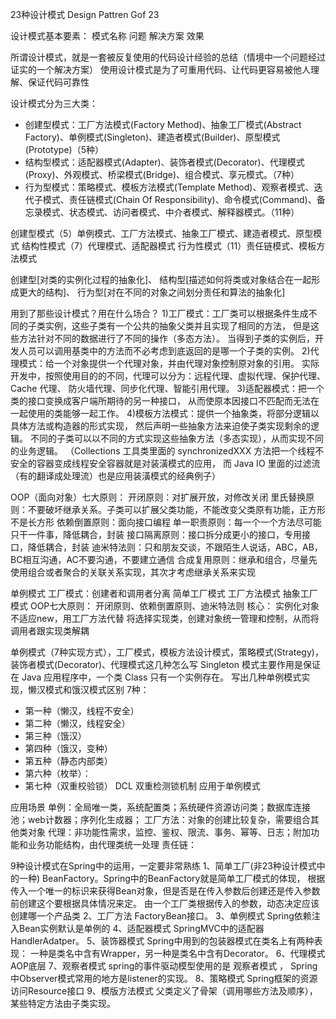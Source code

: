 23种设计模式 Design Pattren
Gof 23

设计模式基本要素：
模式名称
问题
解决方案
效果

所谓设计模式，就是一套被反复使用的代码设计经验的总结（情境中一个问题经过证实的一个解决方案）
使用设计模式是为了可重用代码、让代码更容易被他人理解、保证代码可靠性

设计模式分为三大类：
* 创建型模式：工厂方法模式(Factory Method)、抽象工厂模式(Abstract Factory)、单例模式(Singleton)、建造者模式(Builder)、原型模式(Prototype)（5种）
* 结构型模式：适配器模式(Adapter)、装饰者模式(Decorator)、代理模式(Proxy)、外观模式、桥梁模式(Bridge)、组合模式、享元模式。（7种）
* 行为型模式：策略模式、模板方法模式(Template Method)、观察者模式、迭代子模式、责任链模式(Chain Of Responsibility)、命令模式(Command)、备忘录模式、状态模式、访问者模式、中介者模式、解释器模式。（11种）



创建型模式（5）单例模式、工厂方法模式、抽象工厂模式、建造者模式、原型模式
结构性模式（7）代理模式、适配器模式
行为性模式（11）责任链模式、模板方法模式

创建型[对类的实例化过程的抽象化]、
结构型[描述如何将类或对象结合在一起形成更大的结构]、
行为型[对在不同的对象之间划分责任和算法的抽象化]


用到了那些设计模式？用在什么场合？
1)工厂模式：工厂类可以根据条件生成不同的子类实例，这些子类有一个公共的抽象父类并且实现了相同的方法，
    但是这些方法针对不同的数据进行了不同的操作（多态方法）。
    当得到子类的实例后，开发人员可以调用基类中的方法而不必考虑到底返回的是哪一个子类的实例。
2)代理模式：给一个对象提供一个代理对象，并由代理对象控制原对象的引用。
    实际开发中，按照使用目的的不同，代理可以分为：远程代理、虚拟代理、保护代理、Cache 代理、
    防火墙代理、同步化代理、智能引用代理。
3)适配器模式：把一个类的接口变换成客户端所期待的另一种接口，
    从而使原本因接口不匹配而无法在一起使用的类能够一起工作。
4)模板方法模式：提供一个抽象类，将部分逻辑以具体方法或构造器的形式实现，
    然后声明一些抽象方法来迫使子类实现剩余的逻辑。
     不同的子类可以以不同的方式实现这些抽象方法（多态实现），从而实现不同的业务逻辑。
（Collections 工具类里面的 synchronizedXXX 方法把一个线程不安全的容器变成线程安全容器就是对装潢模式的应用，
而 Java IO 里面的过滤流（有的翻译成处理流）也是应用装潢模式的经典例子）

OOP（面向对象）七大原则：
开闭原则：对扩展开放，对修改关闭
里氏替换原则：不要破坏继承关系。子类可以扩展父类功能，不能改变父类原有功能，正方形不是长方形
依赖倒置原则：面向接口编程
单一职责原则：每一个一个方法尽可能只干一件事，降低耦合，封装
接口隔离原则：接口拆分成更小的接口，专用接口，降低耦合，封装
迪米特法则：只和朋友交谈，不跟陌生人说话，ABC，AB，BC相互沟通，AC不要沟通，不要建立通信
合成复用原则：继承和组合，尽量先使用组合或者聚合的关联关系实现，其次才考虑继承关系来实现

单例模式
工厂模式：创建者和调用者分离
简单工厂模式
工厂方法模式
抽象工厂模式
OOP七大原则：
开闭原则、依赖倒置原则、迪米特法则
核心：
实例化对象不适应new，用工厂方法代替
将选择实现类，创建对象统一管理和控制，从而将调用者跟实现类解耦


单例模式（7种实现方式），工厂模式，模板方法设计模式，策略模式(Strategy)，装饰者模式(Decorator)、代理模式这几种怎么写
Singleton 模式主要作用是保证在 Java 应用程序中，一个类 Class 只有一个实例存在。
写出几种单例模式实现，懒汉模式和饿汉模式区别
7种：
* 第一种（懒汉，线程不安全）
* 第二种（懒汉，线程安全）
* 第三种（饿汉）
* 第四种（饿汉，变种）
* 第五种（静态内部类）
* 第六种（枚举）：
* 第七种（双重校验锁）
DCL 双重检测锁机制 应用于单例模式

应用场景
单例：全局唯一类，系统配置类；系统硬件资源访问类；数据库连接池；web计数器；序列化生成器；
工厂方法：对象的创建比较复杂，需要组合其他类对象
代理：非功能性需求，监控、鉴权、限流、事务、幂等、日志；附加功能和业务功能结构，由代理类统一处理
责任链：

9种设计模式在Spring中的运用，一定要非常熟练
1、简单工厂(非23种设计模式中的一种)
BeanFactory。Spring中的BeanFactory就是简单工厂模式的体现，
    根据传入一个唯一的标识来获得Bean对象，但是否是在传入参数后创建还是传入参数前创建这个要根据具体情况来定。
由一个工厂类根据传入的参数，动态决定应该创建哪一个产品类
2、工厂方法
FactoryBean接口。
3、单例模式
Spring依赖注入Bean实例默认是单例的
4、适配器模式
SpringMVC中的适配器HandlerAdatper。
5、装饰器模式
Spring中用到的包装器模式在类名上有两种表现：
    一种是类名中含有Wrapper，另一种是类名中含有Decorator。
6、代理模式
    AOP底层
7、观察者模式
spring的事件驱动模型使用的是 观察者模式 ，
Spring中Observer模式常用的地方是listener的实现。
8、策略模式
Spring框架的资源访问Resource接口
9、模版方法模式
父类定义了骨架（调用哪些方法及顺序），某些特定方法由子类实现。